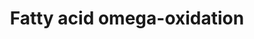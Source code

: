 ---
annotations:
- id: PW:0001253
  parent: classic metabolic pathway
  type: Pathway Ontology
  value: fatty acid omega degradation pathway
authors:
- Evelo
- MaintBot
- Thomas
- Christine Chichester
- Eweitz
- Egonw
citedin:
- link: PMC5075206
  title: Hepatic transcriptome implications for palm fruit juice deterrence of type
    2 diabetes mellitus in young male Nile rats (2016)
- link: 10.1038/s41467-024-52306-5
  title: Podocyte-specific KLF6 primes proximal tubule CaMK1D signaling to attenuate
    diabetic kidney disease (2024)
communities: []
description: ''
last-edited: 2024-01-21
ndex: null
organisms:
- Mus musculus
redirect_from:
- /index.php/Pathway:WP33
- /instance/WP33
- /instance/WP33_r127996
revision: r127996
schema-jsonld:
- '@context': https://schema.org/
  '@id': https://wikipathways.github.io/pathways/WP33.html
  '@type': Dataset
  creator:
    '@type': Organization
    name: WikiPathways
  description: ''
  keywords:
  - Adh1
  - Adh4
  - Adh7
  - Aldh1a1
  - Aldh2
  - Cyp1a1
  - Cyp1a2
  - Cyp2e1
  license: CC0
  name: Fatty acid omega-oxidation
seo: CreativeWork
title: Fatty acid omega-oxidation
wpid: WP33
---
